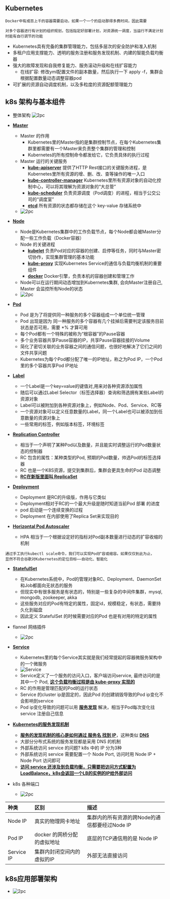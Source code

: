 ## Kubernetes

```
Docker中有成百上千的容器需要启动，如果一个一个的启动那得多费时间，因此需要

对多个容器进行有计划的组织规划，包括指定好部署计划，对资源统一调度，当运行不满足计划时能有自行调节的功能
```
- Kubernetes具有完备的集群管理能力，包括多层次的安全防护和准入机制
- 多租户应用支撑能力、透明的服务注册和服务发现机制、内建的智能负载均衡器
- 强大的故障发现和自我修复能力、服务滚动升级和在线扩容能力
    - 在线扩容: 修改yml配置文件的副本数量，然后执行一下 apply -f，集群会根据配置数量动态调整容器pod
- 可扩展的资源自动调度机制，以及多粒度的资源配额管理能力

## k8s 架构与基本组件
- 整体架构 
![2pc](https://github.com/caesar-empereur/read-book/blob/master/photo/k8s/k8s-整体架构.png)

- **[Master](#)**
    - Master 的作用
        - Kubernetes里的Master指的是集群控制节点，在每个Kubernetes集群里都需要有一个Master来负责整个集群的管理和控制
        - Kubernetes的所有控制命令都发给它，它负责具体的执行过程
    - Master 运行的关键服务
        - **[kube-apiserver](#)** 提供了HTTP Rest接口的关键服务进程，是Kubernetes里所有资源的增、删、改、查等操作的唯一入口
        - **[kube-controller-manager](#)** Kubernetes里所有资源对象的自动化控制中心，可以将其理解为资源对象的“大总管”
        - **[kube-scheduler](#)** 负责资源调度（Pod调度）的进程，相当于公交公司的“调度室”
        - **[etcd](#)** 所有资源的状态都存储在这个 key-value 存储系统中
    - ![2pc](https://github.com/caesar-empereur/read-book/blob/master/photo/k8s/k8s-master组件.png)
- **[Node](#)**
    - Node是Kubernetes集群中的工作负载节点，每个Node都会被Master分配一些工作负载（Docker容器）
    - Node 的关键进程
        - **[kubelet](#)** 负责Pod对应的容器的创建、启停等任务，同时与Master密切协作，实现集群管理的基本功能
        - **[kube-proxy](#)** 实现Kubernetes Service的通信与负载均衡机制的重要组件
        - **[docker](#)** Docker引擎，负责本机的容器创建和管理工作
    - Node可以在运行期间动态增加到Kubernetes集群, 会向Master注册自己, Master 会监控所有Node的状态
    - ![2pc](https://github.com/caesar-empereur/read-book/blob/master/photo/k8s/k8s-node组件.png)
- **[Pod](#)**
    - Pod 是为了将提供同一种服务的多个容器组成一个单位统一管理
    - Pod 出现是因为 同一种服务的多个容器有几个挂掉后需要判定该服务目前状态是否可用，需要 *% 才算可用
    - 每个Pod都有一个特殊的被称为“根容器”的Pause容器
    - 多个业务容器共享Pause容器的IP，共享Pause容器挂接的Volume
    - 简化了密切关联的业务容器之间的通信问题，也很好地解决了它们之间的文件共享问题
    - Kubernetes为每个Pod都分配了唯一的IP地址，称之为Pod IP，一个Pod里的多个容器共享Pod IP地址
- **[Label](#)**
    - 一个Label是一个key=value的键值对,用来对各种资源添加属性
    - 随后可以通过Label Selector（标签选择器）查询和筛选拥有某些Label的资源对象
    - Label可以被附加到各种资源对象上，例如Node、Pod、Service、RC等
    - 一个资源对象可以定义任意数量的Label，同一个Label也可以被添加到任意数量的资源对象上
    - 一些常用的标签，例如版本标签，环境标签
- **[Replication Controller](#)**
    - 相当于一个声明了某种Pod以及数量，并且能实时调整运行的Pod数量状态的控制器
    - RC 包含的属性：某种类型的Pod, 预期的Pod数量，帅选Pod的标签选择器
    - RC 也是一个K8S资源，提交到集群后，集群会更具生命的Pod 动态调整
    - **[RC在新版里面叫 ReplicaSet](#)**
    
- **[Deployment](#)**
    - Deployment 是RC的升级版，作用与它类似
    - Deployment相对于RC的一个最大升级是随时知道当前Pod 部署 的进度
    - pod 启动是一个连续变换的过程
    - Deployment 在内部使用了Replica Set来实现目的
    
- **[Horizontal Pod Autoscaler](#)**
    - HPA 相当于一个根据设定好的指标对Pod副本数量进行动态的扩容收缩的机制
```
通过手工执行kubectl scale命令，我们可以实现Pod扩容或缩容。如果仅仅到此为止，
显然不符合谷歌对Kubernetes的定位目标——自动化、智能化
```

- **[StatefulSet](#)**
    - 在Kubernetes系统中，Pod的管理对象RC、Deployment、DaemonSet和Job都面向无状态的服务
    - 但现实中有很多服务是有状态的，特别是一些复杂的中间件集群，mysql, mongodb, zookeeper, akka
    - 这些服务对应的Pod有特定的属性，固定id，规模稳定，有状态，需要持久化到磁盘
    - 因此定义 StatefulSet 的时候需要对应的Pod 也是有对用的特定的属性

- flannel 网络插件
    - ![2pc](https://github.com/caesar-empereur/read-book/blob/master/photo/k8s/k8s-flannel.png)
- **[Service](#)**
    - Kubernetes里的每个Service其实就是我们经常提起的容器微服务架构中的一个微服务
    - ![Service](https://github.com/caesar-empereur/read-book/blob/master/photo/k8s-service.png)
    - Service定义了一个服务的访问入口，客户端访问service, 最终访问的是其中一个 Pod, **[这个负载均衡过程是由 kube-proxy 实现的](#)**
    - RC  的作用是管理匹配的Pod的运行状态
    - Service 的cluster ip是固定的，因此Pod 的创建销毁导致的Pod ip变化不会影响到service
    - Pod ip变化导致的问题可以用 **[服务发现](#)** 解决，相当于Pod每次变化往 service 注册自己信息
- **[Kubernetes的服务发现机制](#)**
    - **[服务的发现机制的核心是如何通过 服务名 找到 IP](#)**，这种类似 **[DNS](#)**
    - 大部分分布式系统的服务发现都是采用 DNS 的机制
    - 外部系统访问 service 的问题? k8s 中的 IP 分为3种
    - 外部系统访问 service 需要配置一个 Node Port, 访问时用 Node IP + Node Port 访问即可
    - **[访问 service 还涉及到负载均衡，只需要把访问方式配置为 LoadBalance，k8s会返回一个LB的实例的IP给外部访问](#)**
- k8s 各种端口
    - ![2pc](https://github.com/caesar-empereur/read-book/blob/master/photo/k8s/k8s-端口.png)

| 种类  | 区别  | 描述|
|:---------------|:-----------|:---------|
| Node IP | 真实的物理网卡地址 | 集群内的所有资源的跨Node的通信都要经过Node IP|
| Pod IP | docker 的网桥分配的虚拟地址 | 底层的TCP通信用的是 Node IP|
| Service IP | 集群内封闭空间内的虚拟的IP | 外部无法直接访问|
    
## k8s应用部署架构
   - ![2pc](https://github.com/caesar-empereur/read-book/blob/master/photo/k8s/k8s-应用部署架构.png)
